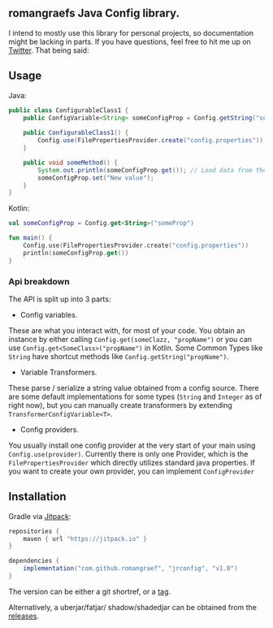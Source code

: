 ## romangraefs Java Config library.
I intend to mostly use this library for personal projects, so documentation might be lacking in parts. If you have questions, feel free to hit me up on [Twitter](https://twitter.com/romangraef89). That being said:

## Usage
Java: 
```java
public class ConfigurableClass1 {
    public ConfigVariable<String> someConfigProp = Config.getString("someProp"); // Define a config property
        
    public ConfigurableClass1() {
        Config.use(FilePropertiesProvider.create("config.properties")); // Define a config source.
    }

    public void someMethod() {
        System.out.println(someConfigProp.get()); // Load data from the config.
        someConfigProp.set("New value");
    }
}
```

Kotlin: 
```kotlin 
val someConfigProp = Config.get<String>("someProp")

fun main() {
    Config.use(FilePropertiesProvider.create("config.properties"))
    println(someConfigProp.get())
}
```

### Api breakdown

The API is split up into 3 parts:

 - Config variables.
 
These are what you interact with, for most of your code. You obtain an instance by either calling 
`Config.get(someClazz, "propName")` or you can use `Config.get<SomeClass>("propName")` in Kotlin. 
Some Common Types like `String` have shortcut methods like `Config.getString("propName")`.

 - Variable Transformers.
 
These parse / serialize a string value obtained from a config source. There are some default implementations 
for some types (`String` and `Integer` as of right now), but you can manually create transformers 
by extending `TransformerConfigVariable<T>`.

 - Config providers.
 
You usually install one config provider at the very start of your main using `Config.use(provider)`. Currently there 
is only one Provider, which is the `FilePropertiesProvider` which directly utilizes standard java properties. If
you want to create your own provider, you can implement `ConfigProvider`

## Installation

Gradle via [Jitpack](https://jitpack.io/): 
```groovy
repositories {
    maven { url "https://jitpack.io" }
}

dependencies {
    implementation("com.github.romangraef", "jrconfig", "v1.0")
}
```
The version can be either a git shortref, or a [tag](https://github.com/romangraef/jrconfig/tags).

Alternatively, a uberjar/fatjar/ shadow/shadedjar can be obtained from the [releases](https://github.com/romangraef/jrconfig/releases).